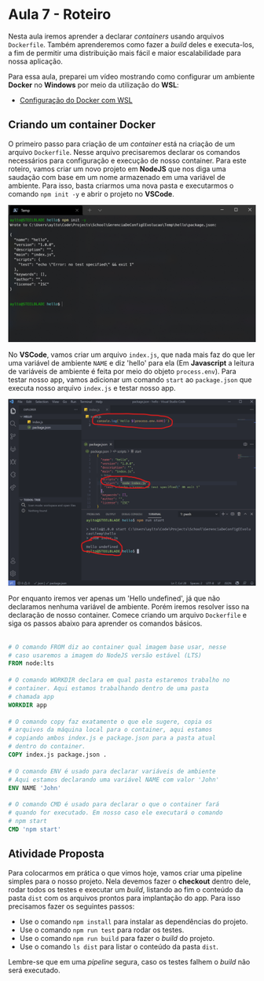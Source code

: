 # Aula 7 - Roteiro

Nesta aula iremos aprender a declarar _containers_ usando arquivos `Dockerfile`. Também aprenderemos como fazer a _build_ deles e executa-los, a fim de permitir uma distribuição mais fácil e maior escalabilidade para nossa aplicação.

Para essa aula, preparei um vídeo mostrando como configurar um ambiente **Docker** no **Windows** por meio da utilização do **WSL**:

<!-- TODO: Colocar link aqui -->

- [Configuração do Docker com WSL]()

## Criando um container Docker

O primeiro passo para criação de um _container_ está na criação de um arquivo `Dockerfile`. Nesse arquivo precisaremos declarar os comandos necessários para configuração e execução de nosso container. Para este roteiro, vamos criar um novo projeto em **NodeJS** que nos diga uma saudação com base em um nome armazenado em uma variável de ambiente. Para isso, basta criarmos uma nova pasta e executarmos o comando `npm init -y` e abrir o projeto no **VSCode**.

![NPM Init](images/1-npm-init.png)

No **VSCode**, vamos criar um arquivo `index.js`, que nada mais faz do que ler uma variável de ambiente `NAME` e diz 'hello' para ela (Em **Javascript** a leitura de variáveis de ambiente é feita por meio do objeto `process.env`). Para testar nosso app, vamos adicionar um comando `start` ao `package.json` que executa nosso arquivo `index.js` e testar nosso app.

![Hello Name](images/2-hello-name.png)

Por enquanto iremos ver apenas um 'Hello undefined', já que não declaramos nenhuma variável de ambiente. Porém iremos resolver isso na declaração de nosso container. Comece criando um arquivo `Dockerfile` e siga os passos abaixo para aprender os comandos básicos.

```Dockerfile

# O comando FROM diz ao container qual imagem base usar, nesse
# caso usaremos a imagem do NodeJS versão estável (LTS)
FROM node:lts

# O comando WORKDIR declara em qual pasta estaremos trabalho no
# container. Aqui estamos trabalhando dentro de uma pasta
# chamada app
WORKDIR app

# O comando copy faz exatamente o que ele sugere, copia os
# arquivos da máquina local para o container, aqui estamos
# copiando ambos index.js e package.json para a pasta atual
# dentro do container.
COPY index.js package.json .

# O comando ENV é usado para declarar variáveis de ambiente
# Aqui estamos declarando uma variável NAME com valor 'John'
ENV NAME 'John'

# O comando CMD é usado para declarar o que o container fará
# quando for executado. Em nosso caso ele executará o comando
# npm start
CMD 'npm start'

```

## Atividade Proposta

Para colocarmos em prática o que vimos hoje, vamos criar uma pipeline simples para o nosso projeto. Nela devemos fazer o **checkout** dentro dele, rodar todos os testes e executar um _build_, listando ao fim o conteúdo da pasta `dist` com os arquivos prontos para implantação do app. Para isso precisamos fazer os seguintes passos:

- Use o comando `npm install` para instalar as dependências do projeto.
- Use o comando `npm run test` para rodar os testes.
- Use o comando `npm run build` para fazer o _build_ do projeto.
- Use o comando `ls dist` para listar o conteúdo da pasta `dist`.

Lembre-se que em uma _pipeline_ segura, caso os testes falhem o _build_ não será executado.
